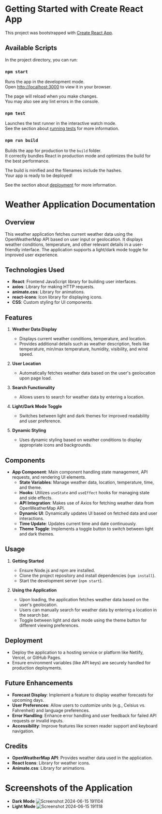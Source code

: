 # Getting Started with Create React App

This project was bootstrapped with [Create React App](https://github.com/facebook/create-react-app).

## Available Scripts

In the project directory, you can run:

### `npm start`

Runs the app in the development mode.\
Open [http://localhost:3000](http://localhost:3000) to view it in your browser.

The page will reload when you make changes.\
You may also see any lint errors in the console.

### `npm test`

Launches the test runner in the interactive watch mode.\
See the section about [running tests](https://facebook.github.io/create-react-app/docs/running-tests) for more information.

### `npm run build`

Builds the app for production to the `build` folder.\
It correctly bundles React in production mode and optimizes the build for the best performance.

The build is minified and the filenames include the hashes.\
Your app is ready to be deployed!

See the section about [deployment](https://facebook.github.io/create-react-app/docs/deployment) for more information.

# Weather Application Documentation

## Overview

This weather application fetches current weather data using the OpenWeatherMap API based on user input or geolocation. It displays weather conditions, temperature, and other relevant details in a user-friendly interface. The application supports a light/dark mode toggle for improved user experience.

## Technologies Used

- **React**: Frontend JavaScript library for building user interfaces.
- **axios**: Library for making HTTP requests.
- **animate.css**: Library for animations.
- **react-icons**: Icon library for displaying icons.
- **CSS**: Custom styling for UI components.

## Features

1. **Weather Data Display**
   - Displays current weather conditions, temperature, and location.
   - Provides additional details such as weather description, feels like temperature, min/max temperature, humidity, visibility, and wind speed.

2. **User Location**
   - Automatically fetches weather data based on the user's geolocation upon page load.

3. **Search Functionality**
   - Allows users to search for weather data by entering a location.

4. **Light/Dark Mode Toggle**
   - Switches between light and dark themes for improved readability and user preference.

5. **Dynamic Styling**
   - Uses dynamic styling based on weather conditions to display appropriate icons and backgrounds.

## Components

- **App Component**: Main component handling state management, API requests, and rendering UI elements.
  - **State Variables**: Manage weather data, location, temperature, time, and theme.
  - **Hooks**: Utilizes `useState` and `useEffect` hooks for managing state and side effects.
  - **API Integration**: Makes use of Axios for fetching weather data from OpenWeatherMap API.
  - **Dynamic UI**: Dynamically updates UI based on fetched data and user interactions.
  - **Time Update**: Updates current time and date continuously.
  - **Theme Toggle**: Implements a toggle button to switch between light and dark themes.

## Usage

1. **Getting Started**
   - Ensure Node.js and npm are installed.
   - Clone the project repository and install dependencies (`npm install`).
   - Start the development server (`npm start`).

2. **Using the Application**
   - Upon loading, the application fetches weather data based on the user's geolocation.
   - Users can manually search for weather data by entering a location in the search bar.
   - Toggle between light and dark mode using the theme button for different viewing preferences.

## Deployment

- Deploy the application to a hosting service or platform like Netlify, Vercel, or GitHub Pages.
- Ensure environment variables (like API keys) are securely handled for production deployments.

## Future Enhancements

- **Forecast Display**: Implement a feature to display weather forecasts for upcoming days.
- **User Preferences**: Allow users to customize units (e.g., Celsius vs. Fahrenheit) and language preferences.
- **Error Handling**: Enhance error handling and user feedback for failed API requests or invalid inputs.
- **Accessibility**: Improve features like screen reader support and keyboard navigation.

## Credits

- **OpenWeatherMap API**: Provides weather data used in the application.
- **React Icons**: Library for weather icons.
- **Animate.css**: Library for animations.

# Screenshots of the Application
- **Dark Mode**
![Screenshot 2024-06-15 191104](https://github.com/kamalakar25/KraftshalaAssignment/assets/137474117/ff76a504-d8b8-4b7a-9a93-efaed73e2696)
- **Light Mode** 
![Screenshot 2024-06-15 191118](https://github.com/kamalakar25/KraftshalaAssignment/assets/137474117/e57efa80-3c9e-4e05-83c1-d592534a1594)


